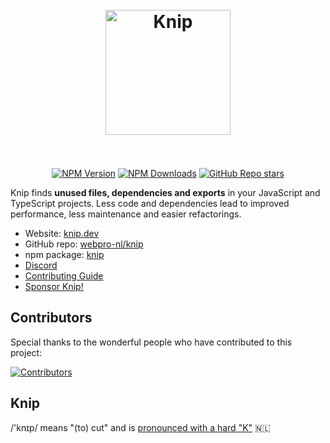 <h1 align="center">
  <br>
  <a href="https://knip.dev">
    <img height="200" width="200" src="https://knip.dev/favicon.svg" alt="Knip" />
  </a>
  <br>
  <br>
</h1>

<div align="center">

  [![NPM Version](https://img.shields.io/npm/v/knip)][1]
  [![NPM Downloads](https://img.shields.io/npm/dm/knip)][1]
  [![GitHub Repo stars](https://img.shields.io/github/stars/webpro-nl/knip)][2]

</div>

Knip finds **unused files, dependencies and exports** in your JavaScript and
TypeScript projects. Less code and dependencies lead to improved performance,
less maintenance and easier refactorings.

- Website: [knip.dev][3]
- GitHub repo: [webpro-nl/knip][2]
- npm package: [knip][1]
- [Discord][4]
- [Contributing Guide][5]
- [Sponsor Knip!][6]

## Contributors

Special thanks to the wonderful people who have contributed to this project:

[![Contributors][9]][8]

## Knip

/'knɪp/ means "(to) cut" and is [pronounced with a hard "K"][7] 🇳🇱

[1]: https://www.npmjs.com/package/knip
[2]: https://github.com/webpro-nl/knip
[3]: https://knip.dev
[4]: https://discord.gg/r5uXTtbTpc
[5]: https://github.com/webpro-nl/knip/blob/main/.github/CONTRIBUTING.md
[6]: https://knip.dev/sponsors
[7]: https://en.wiktionary.org/wiki/knip#Dutch
[8]: https://github.com/webpro-nl/knip/graphs/contributors
[9]: https://contrib.rocks/image?repo=webpro-nl/knip

